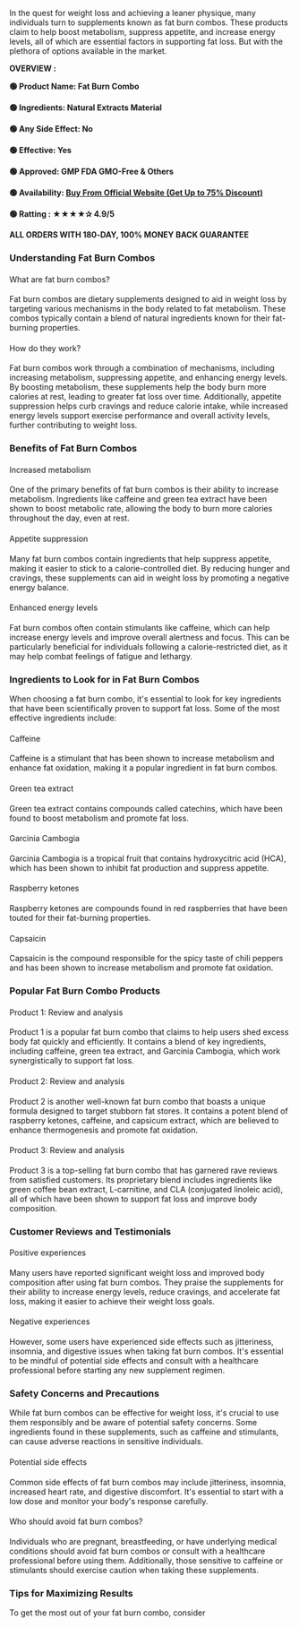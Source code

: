 <span style="font-weight: 400;">In the quest for weight loss and achieving a leaner physique, many individuals turn to supplements known as fat burn combos. These products claim to help boost metabolism, suppress appetite, and increase energy levels, all of which are essential factors in supporting fat loss. But with the plethora of options available in the market.</span>

<b>OVERVIEW :</b>

<b>🟢 Product Name: Fat Burn Combo</b>

<b>🟢 Ingredients: Natural Extracts Material</b>

<b>🟢 Any Side Effect: No</b>

<b>🟢 Effective: Yes</b>

<b>🟢 Approved: GMP FDA GMO-Free &amp; Others</b>

<b>🟢 Availability: </b><a href="https://t.ly/uc6Gu"><b>Buy From Official Website (Get Up to 75% Discount)</b></a>

<b>🟢 Ratting : ★★★★✰ 4.9/5</b>

<b>ALL ORDERS WITH 180‑DAY, 100% MONEY BACK GUARANTEE</b>
<h3><b>Understanding Fat Burn Combos</b></h3>
<h4><span style="font-weight: 400;">What are fat burn combos?</span></h4>
<span style="font-weight: 400;">Fat burn combos are dietary supplements designed to aid in weight loss by targeting various mechanisms in the body related to fat metabolism. These combos typically contain a blend of natural ingredients known for their fat-burning properties.</span>
<h4><span style="font-weight: 400;">How do they work?</span></h4>
<span style="font-weight: 400;">Fat burn combos work through a combination of mechanisms, including increasing metabolism, suppressing appetite, and enhancing energy levels. By boosting metabolism, these supplements help the body burn more calories at rest, leading to greater fat loss over time. Additionally, appetite suppression helps curb cravings and reduce calorie intake, while increased energy levels support exercise performance and overall activity levels, further contributing to weight loss.</span>
<h3><b>Benefits of Fat Burn Combos</b></h3>
<h4><span style="font-weight: 400;">Increased metabolism</span></h4>
<span style="font-weight: 400;">One of the primary benefits of fat burn combos is their ability to increase metabolism. Ingredients like caffeine and green tea extract have been shown to boost metabolic rate, allowing the body to burn more calories throughout the day, even at rest.</span>
<h4><span style="font-weight: 400;">Appetite suppression</span></h4>
<span style="font-weight: 400;">Many fat burn combos contain ingredients that help suppress appetite, making it easier to stick to a calorie-controlled diet. By reducing hunger and cravings, these supplements can aid in weight loss by promoting a negative energy balance.</span>
<h4><span style="font-weight: 400;">Enhanced energy levels</span></h4>
<span style="font-weight: 400;">Fat burn combos often contain stimulants like caffeine, which can help increase energy levels and improve overall alertness and focus. This can be particularly beneficial for individuals following a calorie-restricted diet, as it may help combat feelings of fatigue and lethargy.</span>
<h3><b>Ingredients to Look for in Fat Burn Combos</b></h3>
<span style="font-weight: 400;">When choosing a fat burn combo, it's essential to look for key ingredients that have been scientifically proven to support fat loss. Some of the most effective ingredients include:</span>
<h4><span style="font-weight: 400;">Caffeine</span></h4>
<span style="font-weight: 400;">Caffeine is a stimulant that has been shown to increase metabolism and enhance fat oxidation, making it a popular ingredient in fat burn combos.</span>
<h4><span style="font-weight: 400;">Green tea extract</span></h4>
<span style="font-weight: 400;">Green tea extract contains compounds called catechins, which have been found to boost metabolism and promote fat loss.</span>
<h4><span style="font-weight: 400;">Garcinia Cambogia</span></h4>
<span style="font-weight: 400;">Garcinia Cambogia is a tropical fruit that contains hydroxycitric acid (HCA), which has been shown to inhibit fat production and suppress appetite.</span>
<h4><span style="font-weight: 400;">Raspberry ketones</span></h4>
<span style="font-weight: 400;">Raspberry ketones are compounds found in red raspberries that have been touted for their fat-burning properties.</span>
<h4><span style="font-weight: 400;">Capsaicin</span></h4>
<span style="font-weight: 400;">Capsaicin is the compound responsible for the spicy taste of chili peppers and has been shown to increase metabolism and promote fat oxidation.</span>
<h3><b>Popular Fat Burn Combo Products</b></h3>
<h4><span style="font-weight: 400;">Product 1: Review and analysis</span></h4>
<span style="font-weight: 400;">Product 1 is a popular fat burn combo that claims to help users shed excess body fat quickly and efficiently. It contains a blend of key ingredients, including caffeine, green tea extract, and Garcinia Cambogia, which work synergistically to support fat loss.</span>
<h4><span style="font-weight: 400;">Product 2: Review and analysis</span></h4>
<span style="font-weight: 400;">Product 2 is another well-known fat burn combo that boasts a unique formula designed to target stubborn fat stores. It contains a potent blend of raspberry ketones, caffeine, and capsicum extract, which are believed to enhance thermogenesis and promote fat oxidation.</span>
<h4><span style="font-weight: 400;">Product 3: Review and analysis</span></h4>
<span style="font-weight: 400;">Product 3 is a top-selling fat burn combo that has garnered rave reviews from satisfied customers. Its proprietary blend includes ingredients like green coffee bean extract, L-carnitine, and CLA (conjugated linoleic acid), all of which have been shown to support fat loss and improve body composition.</span>
<h3><b>Customer Reviews and Testimonials</b></h3>
<h4><span style="font-weight: 400;">Positive experiences</span></h4>
<span style="font-weight: 400;">Many users have reported significant weight loss and improved body composition after using fat burn combos. They praise the supplements for their ability to increase energy levels, reduce cravings, and accelerate fat loss, making it easier to achieve their weight loss goals.</span>
<h4><span style="font-weight: 400;">Negative experiences</span></h4>
<span style="font-weight: 400;">However, some users have experienced side effects such as jitteriness, insomnia, and digestive issues when taking fat burn combos. It's essential to be mindful of potential side effects and consult with a healthcare professional before starting any new supplement regimen.</span>
<h3><b>Safety Concerns and Precautions</b></h3>
<span style="font-weight: 400;">While fat burn combos can be effective for weight loss, it's crucial to use them responsibly and be aware of potential safety concerns. Some ingredients found in these supplements, such as caffeine and stimulants, can cause adverse reactions in sensitive individuals.</span>
<h4><span style="font-weight: 400;">Potential side effects</span></h4>
<span style="font-weight: 400;">Common side effects of fat burn combos may include jitteriness, insomnia, increased heart rate, and digestive discomfort. It's essential to start with a low dose and monitor your body's response carefully.</span>
<h4><span style="font-weight: 400;">Who should avoid fat burn combos?</span></h4>
<span style="font-weight: 400;">Individuals who are pregnant, breastfeeding, or have underlying medical conditions should avoid fat burn combos or consult with a healthcare professional before using them. Additionally, those sensitive to caffeine or stimulants should exercise caution when taking these supplements.</span>
<h3><b>Tips for Maximizing Results</b></h3>
<span style="font-weight: 400;">To get the most out of your fat burn combo, consider</span>

&nbsp;
